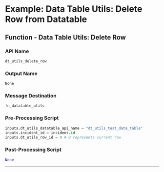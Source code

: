 <!--
    DO NOT MANUALLY EDIT THIS FILE
    THIS FILE IS AUTOMATICALLY GENERATED WITH resilient-circuits codegen
-->

# Example: Data Table Utils: Delete Row from Datatable

## Function - Data Table Utils: Delete Row

### API Name
`dt_utils_delete_row`

### Output Name
`None`

### Message Destination
`fn_datatable_utils`

### Pre-Processing Script
```python
inputs.dt_utils_datatable_api_name = "dt_utils_test_data_table"
inputs.incident_id = incident.id
inputs.dt_utils_row_id = 0 # 0 represents current row
```

### Post-Processing Script
```python
None
```

---

